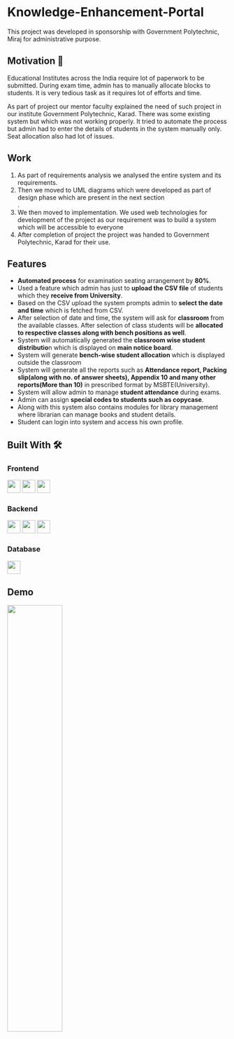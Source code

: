 # Knowledge-Enhancement-Portal

This project was developed in sponsorship with Government Polytechnic, Miraj for administrative purpose. 

## Motivation 💪

Educational Institutes across the India require lot of paperwork to be submitted. During exam time, admin has to manually allocate blocks to students. It is very tedious task as it requires lot of efforts and time.

As part of project our mentor faculty explained the need of such project in our institute Government Polytechnic, Karad. There was some existing system but which was not working properly. It tried to automate the process but admin had to enter the details of students in the system manually only. Seat allocation also had lot of issues.

## Work
<ol>
<li>As part of requirements analysis we analysed the entire system and its requirements.</li>
  <li>Then we moved to UML diagrams which were developed as part of design phase which are present in the next section</li>. 
  <li>We then moved to implementation. We used web technologies for development of the project as our requirement was to build a system which will be accessible to everyone </li>
  <li>After completion of project the project was handed to Government Polytechnic, Karad for their use.</li>
</ol>

## Features
<ul>
  <li><b>Automated process</b> for examination seating arrangement by <b>80%</b>.</li>
  <li>Used a feature which admin has just to <b>upload the CSV file</b> of students which they <b>receive from University</b>.</li>
  <li>Based on the CSV upload the system prompts admin to <b>select the date and time</b> which is fetched from CSV.</li>
  <li>After selection of date and time, the system will ask for <b>classroom</b> from the available classes. After selection of class students will be <b>allocated to respective classes along with bench positions as well</b>.</li>
  <li>System will automatically generated the <b>classroom wise student distributio</b>n which is displayed on <b>main notice board</b>.</li>
  <li>System will generate <b>bench-wise student allocation</b> which is displayed outside the classroom</b></li>
  <li>System will generate all the reports such as <b>Attendance report, Packing slip(along with no. of answer sheets), Appendix 10 and many other reports(More than 10)</b> in prescribed format by MSBTE(University).</li>
  <li>System will allow admin to manage <b>student attendance</b> during exams.</li>
  <li>Admin can assign <b>special codes to students such as copycase</b>.</li>
  <li>Along with this system also contains modules for library management where librarian can manage books and student details.</li>
  <li>Student can login into system and access his own profile.</li>
</ul>

## Built With 🛠️

### Frontend
<code><img height="30" src="https://upload.wikimedia.org/wikipedia/commons/thumb/6/61/HTML5_logo_and_wordmark.svg/640px-HTML5_logo_and_wordmark.svg.png"></code>
<code><img height="30" src="https://1000logos.net/wp-content/uploads/2020/09/CSS-Logo.jpg"></code>
<code><img height="30" src="https://logos-world.net/wp-content/uploads/2023/02/JavaScript-Symbol.png"></code>

### Backend

<code><img height="30" src="https://upload.wikimedia.org/wikipedia/en/thumb/3/30/Java_programming_language_logo.svg/1200px-Java_programming_language_logo.svg.png"></code>
<code><img height="30" src="https://cdn-icons-png.flaticon.com/512/28/28968.png"></code>
<code><img height="30" src="https://avaldes.com/wp-content/uploads/2014/11/Java.png"></code>

### Database
<code><img height="30" src="https://download.logo.wine/logo/MySQL/MySQL-Logo.wine.png"></code>

## Demo
[<img src="https://i.ytimg.com/vi/ZsI4RA8k85I/maxresdefault.jpg" width="50%">](https://youtu.be/ZsI4RA8k85I)
</center>
